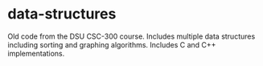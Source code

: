 # data-structures
Old code from the DSU CSC-300 course. Includes multiple data structures including sorting and graphing algorithms. Includes C and C++ implementations.
